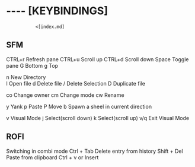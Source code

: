 # ---- [KEYBINDINGS] 

               <[index.md]

## SFM
  CTRL+r    Refresh pane 
  CTRL+u    Scroll up
  CTRL+d    Scroll down
  Space     Toggle pane 
  G         Bottom
  g         Top

  n   New Directory  
  l   Open file
  d   Delete file / Delete Selection
  D   Duplicate file

  co    Change owner
  cm    Change mode
  cw    Rename 

  y   Yank
  p   Paste
  P   Move
  b   Spawn a sheel in current direction

  v     Visual Mode
    j   Select(scroll down)
    k   Select(scroll up)
    v/q Exit Visual Mode

## ROFI 
  Switching in combi mode              Ctrl + Tab
  Delete entry from history            Shift + Del 
  Paste from clipboard                 Ctrl + v or Insert 
